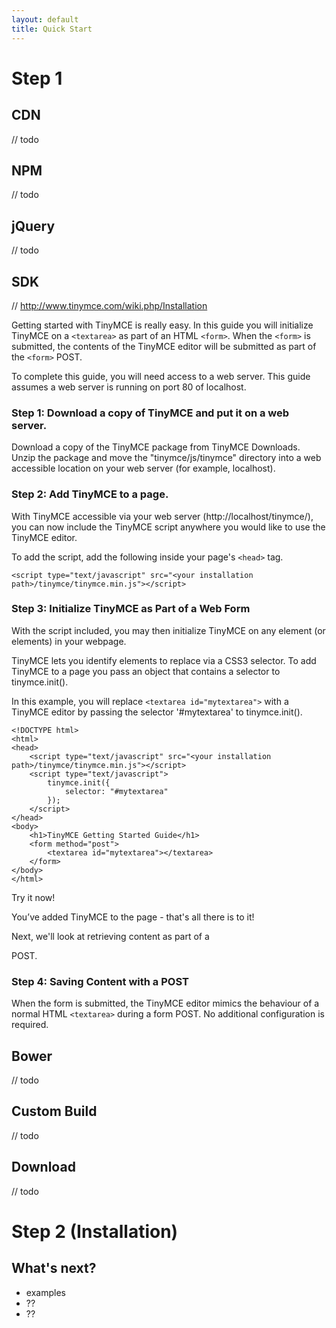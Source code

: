 ```yaml
---
layout: default
title: Quick Start
---
```


# Step 1

## CDN
// todo

## NPM
// todo

## jQuery
// todo

## SDK

// http://www.tinymce.com/wiki.php/Installation

Getting started with TinyMCE is really easy. In this guide you will initialize TinyMCE on a `<textarea>` as part of an HTML `<form>`. When the `<form>` is submitted, the contents of the TinyMCE editor will be submitted as part of the `<form>` POST.  

To complete this guide, you will need access to a web server. This guide assumes a web server is running on port 80 of localhost.

### Step 1: Download a copy of TinyMCE and put it on a web server.

Download a copy of the TinyMCE package from TinyMCE Downloads.
Unzip the package and move the "tinymce/js/tinymce" directory into a web accessible location on your web server (for example, localhost).

### Step 2: Add TinyMCE to a page.

With TinyMCE accessible via your web server (http://localhost/tinymce/), you can now include the TinyMCE script anywhere you would like to use the TinyMCE editor.

To add the script, add the following inside your page's `<head>` tag.

```
<script type="text/javascript" src="<your installation path>/tinymce/tinymce.min.js"></script>
```

### Step 3: Initialize TinyMCE as Part of a Web Form

With the script included, you may then initialize TinyMCE on any element (or elements) in your webpage.

TinyMCE lets you identify elements to replace via a CSS3 selector.  To add TinyMCE to a page you pass an object that contains a selector to tinymce.init().

In this example, you will replace `<textarea id="mytextarea">` with a TinyMCE editor by passing the selector '#mytextarea' to tinymce.init().

```
<!DOCTYPE html>
<html>
<head>
    <script type="text/javascript" src="<your installation path>/tinymce/tinymce.min.js"></script>
    <script type="text/javascript">
        tinymce.init({
            selector: "#mytextarea"
        });
    </script>
</head>
<body>
    <h1>TinyMCE Getting Started Guide</h1>
    <form method="post">
        <textarea id="mytextarea"></textarea>
    </form>
</body>
</html>
```

Try it now!

You’ve added TinyMCE to the page - that's all there is to it!

Next, we'll look at retrieving content as part of a <form> POST.

### Step 4: Saving Content with a <form> POST

When the form is submitted, the TinyMCE editor mimics the behaviour of a normal HTML `<textarea>` during a form POST.  No additional configuration is required.


## Bower
// todo

## Custom Build
// todo

## Download
// todo

# Step 2 (Installation)

## What's next?

 * examples
 * ??
 * ??
